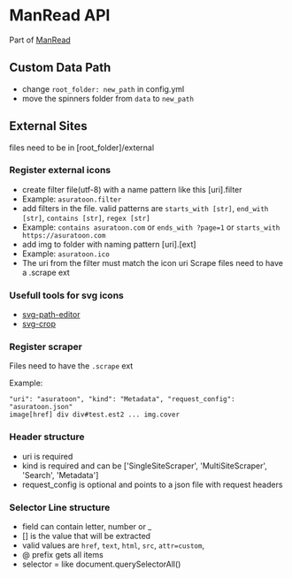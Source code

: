 # ManRead API

Part of [ManRead](https://github.com/ManReadApp/ManRead)

## Custom Data Path
- change `root_folder: new_path` in config.yml
- move the spinners folder from `data` to `new_path`

## External Sites
files need to be in [root_folder]/external

### Register external icons
- create filter file(utf-8) with a name pattern like this [uri].filter
- Example: `asuratoon.filter`
- add filters in the file. valid patterns are `starts_with [str]`, `end_with [str]`, `contains [str]`, `regex [str]`
- Example: `contains asuratoon.com` or `ends_with ?page=1` or `starts_with https://asuratoon.com`
- add img to folder with naming pattern [uri].[ext]
- Example: `asuratoon.ico`
- The uri from the filter must match the icon uri
Scrape files need to have a .scrape ext

### Usefull tools for svg icons
- [svg-path-editor](https://yqnn.github.io/svg-path-editor/)
- [svg-crop](https://svgcrop.com/)

### Register scraper
Files need to have the `.scrape` ext

Example:
```
"uri": "asuratoon", "kind": "Metadata", "request_config": "asuratoon.json"
image[href] div div#test.est2 ... img.cover
```

### Header structure
- uri is required
- kind is required and can be ['SingleSiteScraper', 'MultiSiteScraper', 'Search', 'Metadata']
- request_config is optional and points to a json file with request headers

### Selector Line structure
- field can contain letter, number or _
- [] is the value that will be extracted
- valid values are `href`, `text`, `html`, `src`, `attr=custom`,
- @ prefix gets all items
- selector = like document.querySelectorAll()
